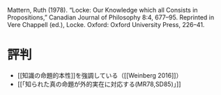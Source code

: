 Mattern, Ruth (1978). “Locke: Our Knowledge which all Consists in Propositions,” Canadian Journal of Philosophy 8:4, 677–95. Reprinted in Vere Chappell (ed.), Locke. Oxford: Oxford University Press, 226–41.


# 評判
- [[知識の命題的本性]]を強調している（[[Weinberg 2016]]）
- [[「知られた真の命題が外的実在に対応する(MR78,SD85)」]]